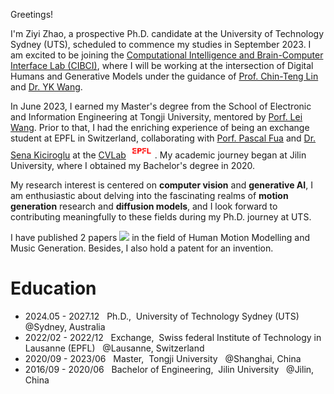 
Greetings!&nbsp;&nbsp;

I'm Ziyi Zhao, a prospective Ph.D. candidate at the University of Technology Sydney (UTS), scheduled to commence my studies in September 2023. I am excited to be joining the 
[Computational Intelligence and Brain-Computer Interface Lab (CIBCI)](https://uts-cibci.center/about-the-centre/), where I will be working at the intersection of Digital Humans and Generative Models under the guidance of [Prof. Chin-Teng Lin](https://profiles.uts.edu.au/Chin-Teng.Lin) and [Dr. YK Wang](https://profiles.uts.edu.au/YuKai.Wang).

In June 2023, I earned my Master's degree from the School of Electronic and Information Engineering at Tongji University, mentored by [Porf. Lei Wang](https://see.tongji.edu.cn/info/1379/10451.htm).  Prior to that, I had the enriching experience of being an exchange student at EPFL in Switzerland, collaborating with [Porf. Pascal Fua](https://people.epfl.ch/pascal.fua) and [Dr. Sena Kiciroglu](https://senakicir.github.io/) at the [CVLab](https://www.epfl.ch/labs/cvlab/) <img src='./images/logo-epfl.png' style='width: 3em;'/>. My academic journey began at Jilin University, where I obtained my Bachelor's degree in 2020.

My research interest is centered on **computer vision** and **generative AI**, I am enthusiastic about delving into the fascinating realms of **motion generation** research and **diffusion models**, and I look forward to contributing meaningfully to these fields during my Ph.D. journey at UTS. 

I have published 2 papers
<a href='https://scholar.google.com/citations?user=BxGCRwoAAAAJ'><img src="https://img.shields.io/endpoint? ogo=Google%20Scholar&url=https%3A%2F%2Fcdn.jsdelivr.net%2Fgh%2FJacoo-Zhao%2Fjacoo-zhao.github.io@google-scholar-stats%2Fgs_data_shieldsio.json&labelColor=f6f6f6&color=9cf&style=flat&label=citations"></a> in the field of Human Motion Modelling and Music Generation. Besides, I also hold a patent for an invention.

# Education
* 2024.05 - 2027.12   &nbsp; Ph.D., &nbsp;University of Technology Sydney (UTS) &nbsp;  @Sydney, Australia
* 2022/02 - 2022/12  &nbsp; Exchange, &nbsp;Swiss federal Institute of Technology in Lausanne (EPFL) &nbsp;  @Lausanne, Switzerland
* 2020/09 - 2023/06 &nbsp; Master, &nbsp;Tongji University &nbsp; @Shanghai, China
* 2016/09 - 2020/06 &nbsp; Bachelor of Engineering, &nbsp;Jilin University &nbsp; @Jilin, China  

